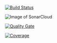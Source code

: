 [![Build Status](https://travis-ci.org/kivancsahici/closest-stores.svg?branch=master)](https://travis-ci.org/kivancsahici/closest-stores)

![Image of SonarCloud](https://sonarcloud.io/images/project_badges/sonarcloud-white.svg)

[![Quality Gate](https://sonarcloud.io/api/project_badges/measure?project=closest-stores-key&metric=alert_status)](https://sonarcloud.io/dashboard/index/closest-stores-key)

[![Coverage](https://sonarcloud.io/api/project_badges/measure?key=closest-stores-key&metric=coverage&project=closest-stores-key)](https://sonarcloud.io/component_measures?id=closest-stores-key&metric=coverage)